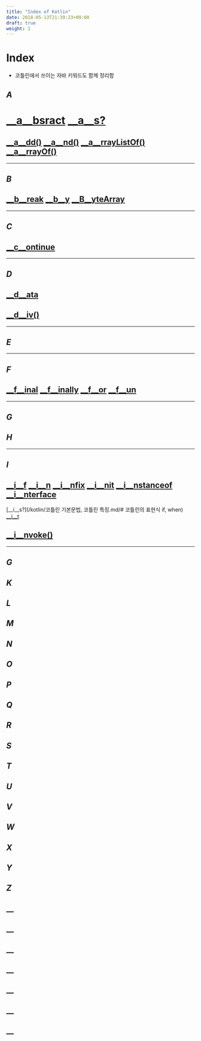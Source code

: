 ```yaml
---
title: "Index of Kotlin"
date: 2018-05-13T21:39:23+09:00
draft: true
weight: 1
---
```

# __Index__

- 코틀린에서 쓰이는 자바 키워드도 함께 정리함


## ___A___

# [__a__bsract](#absract) [__a__s?](#as,as?)

## [__a__dd()](#add()) [__a__nd()](#and()) [__a__rrayListOf()](#arrayListOf()) [__a__rrayOf()](#arrayOf)

----------------------------------------------------------

## ___B___
## [__b__reak](#break,continue) [__b__y](#by) [__B__yteArray](#ByteArray)

---------------------------------------------

## ___C___
## [__c__ontinue](#break,continue)

-------------------------

## ___D___
## [__d__ata](#data) &nbsp;
## [__d__iv()](#div()) &nbsp;

----------------------------------

## ___E___

-----------------------------------------------

## _F_
## [__f__inal](#final) [__f__inally](#finally) [__f__or](#for) [__f__un](#fun)

--------------------------
## _G_
## _H_
------------------------------------------
## ___I___
## [__i__f](#if) [__i__n](#in) [__i__nfix](#infix) [__i__nit](#init) [__i__nstanceof](#instanceof) [__i__nterface](#interface) 
[__i__s?](/kotlin/코틀린 기본문법, 코틀린 특징.md/# 코틀린의 표현식 if, when) 
[__i__t](#it)
## [__i__nvoke()](#invoke)
--------------------------------------
## _G_
## _K_
## _L_
## _M_
## _N_
## _O_
## _P_
## _Q_
## _R_
## _S_
## _T_
## _U_
## _V_

## _W_
## _X_
## _Y_
## _Z_
## __
## __
## __
## __
## __
## __
## __



